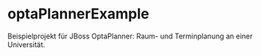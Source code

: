 optaPlannerExample
==================

Beispielprojekt für JBoss OptaPlanner: Raum- und Terminplanung an einer Universität.